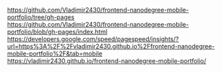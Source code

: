https://github.com/Vladimir2430/frontend-nanodegree-mobile-portfolio/tree/gh-pages </br>
https://github.com/Vladimir2430/frontend-nanodegree-mobile-portfolio/blob/gh-pages/index.html </br>
https://developers.google.com/speed/pagespeed/insights/?url=https%3A%2F%2Fvladimir2430.github.io%2Ffrontend-nanodegree-mobile-portfolio%2F&tab=mobile </br>
https://vladimir2430.github.io/frontend-nanodegree-mobile-portfolio/
